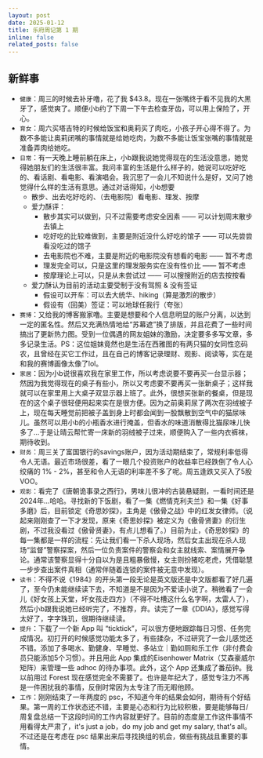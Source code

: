 ```yaml
---
layout: post
date: 2025-01-12
title: 乐府周记第 1 期
inline: false
related_posts: false
---
```


## 新鲜事

- `健康`：周三的时候去补牙噜，花了我 $43.8。现在一张嘴终于看不见我的大黑牙了，感觉爽了。顺便小b约了下周一下午去检查牙齿，可以用上保险了，开心。
- `育女`：周六买塔吉特的时候给饭宝和奥莉买了肉吃，小孩子开心得不得了。为数不多能让奥莉闭嘴的事情就是给她吃肉，为数不多能让饭宝张嘴的事情就是准备弄肉给她吃。
- `日常`：有一天晚上睡前躺在床上，小b跟我说她觉得现在的生活没意思，她觉得她朋友们的生活很丰富。我问丰富的生活是什么样子的，她说可以吃好吃的、看话剧、看电影、看演唱会。我沉思了一会儿不知说什么是好，又问了她觉得什么样的生活有意思。通过对话得知，小b想要
  - 散步、出去吃好吃的、（去电影院）看电影、理发、按摩
  - 爱力酥评：
    - 散步其实可以做到，只不过需要考虑安全因素 —— 可以计划周末散步去镇上
    - 吃好吃的比较难做到，主要是附近没什么好吃的馆子 —— 可以先尝尝看没吃过的馆子
    - 去电影院也不难，主要是附近的电影院没有想看的电影 —— 暂不考虑
    - 理发完全可以，只是这里的理发服务实在没有性价比 —— 暂不考虑
    - 按摩理论上可以，只是从未尝试过 —— 可以搜搜附近的店去按按看
  - 爱力酥认为目前的活动主要受制于没有驾照 & 没有签证
    - 假设可以开车：可以去大统华、hiking（算是激烈的散步）
    - 假设有（回美）签证：可以地球任我行（夸张）
- `赛博`：又给我的博客搬家噜。主要是想要和个人信息明显的账户分离，以达到一定的匿名性。然后又充满热情地给“苏幕遮”换了排版，并且花费了一些时间搞出了更新热力图。受到一位偶遇的网友姐妹的激励，决定要多多写文章，多多记录生活。PS：这位姐妹竟然也是生活在西雅图的有两只猫的女同性恋码农，且曾经在买它工作过，且在自己的博客记录理财、观影、阅读等，实在是和我的赛博画像太像了lol。
- `家居`：因为小b说很喜欢我在家里工作，所以考虑说要不要再买一台显示器；然因为我觉得现在的桌子有些小，所以又考虑要不要再买一张新桌子；这样我就可以在家里用上大桌子双显示器上班了。此外，很想买张新的餐桌，但是现在的这个桌子很轻便用起来实在是很方便。因为之前奥莉尿了两次在羽绒被子上，现在每天睡觉前把被子盖到身上时都会闻到一股飘散到空气中的猫尿味儿。虽然可以用小b的小瓶香水进行掩盖，但香水的味道消散得比猫尿味儿快多了...于是让晴云帮忙寄一床新的羽绒被子过来，顺便购入了一些内衣裤袜，期待收到。
- `财务`：周三关了富国银行的savings账户，因为活动期结束了，常规利率低得令人无语。最近市场很差，看了一眼几个投资账户的收益率已经跌倒了令人心绞痛的 1% - 2%，甚至和令人无语的利率差不多了呢。周五逢跌又买入了5股VOO。
- `观影`：看完了《唐朝诡事录之西行》，男味儿很冲的古装悬疑剧，一看时间还是2024年...哈哈。寻找新的下饭剧，看了一集《燃情克利夫兰》和一集《好事多磨》后，目前锁定《奇思妙探》，主角是《傲骨之战》中的红发女律师。（说起来刚刚查了一下才发现，原来《奇思妙探》被定义为《傲骨贤妻》的衍生剧，不过我没看过《傲骨贤妻》，有点儿想看了。）目前为止，《奇思妙探》的每一集都是一样的流程：先让我们看一下杀人现场，然后女主出现在杀人现场“监督”警察探案，然后一位负责案件的警察会和女主就线索、案情展开争论。通常该警察显得十分自以为是且粗暴傲慢，女主则扮猪吃老虎，凭借聪慧一步步查出案件真相（通常伴随着连锁的案件被无意中发现）。
- `读书`：不得不说《1984》的开头第一段无论是英文版还是中文版都看了好几遍了，至今仍未能继续读下去，不知道是不是因为不爱读小说了。稍微看了一会儿《好女孩上天堂，坏女孩走四方》（不得不吐槽这什么名字啊，太雷人了），然后小b跟我说她已经听完了，不推荐，弃。读完了一章《DDIA》，感觉写得太好了，字字珠玑，很期待继续读。
- `提升`：下载了一个新 App 叫 “ticktick”，可以很方便地跟踪每日习惯、任务完成情况。初打开的时候感觉功能太多了，有些揉杂，不过研究了一会儿感觉还不错。添加了多喝水、勤健身、早睡觉、多站立｜勤如厕和乐工作（非付费会员只能添加5个习惯）。并且用此 App 集成的Eisenhower Matrix（艾森豪威尔矩阵）来管理一些 adhoc 的待办事项。此外，这个 App 还集成了番茄钟。我以前用过 Forest 现在感觉完全不需要了。也许是年纪大了，感觉专注力不再是一件困扰我的事情，反倒时常因为太专注了而无暇他顾。
- `工作`：刚刚结束了一年两度的 psc，不知道今年的结果会如何，期待有个好结果。第一周的工作状态还不错，主要是心态和行为比较积极，要是能够每日/周复盘总结一下这段时间的工作内容就更好了。目前的态度是工作这件事情不用看得太严肃了，it's just a job，do my job and get my salary, that's all。不过还是在考虑在 psc 结果出来后寻找换组的机会，做些有挑战且重要的事情。